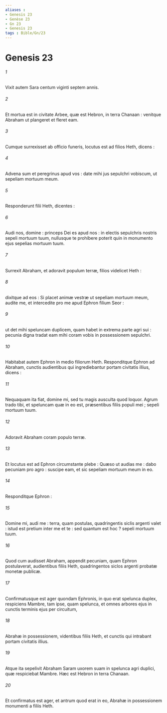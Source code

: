 ```yaml
---
aliases : 
- Genesis 23
- Genèse 23
- Gn 23
- Genesis 23
tags : Bible/Gn/23
---
```


# Genesis 23

###### 1
Vixit autem Sara centum viginti septem annis.
###### 2
Et mortua est in civitate Arbee, quæ est Hebron, in terra Chanaan : venitque Abraham ut plangeret et fleret eam.
###### 3
Cumque surrexisset ab officio funeris, locutus est ad filios Heth, dicens :
###### 4
Advena sum et peregrinus apud vos : date mihi jus sepulchri vobiscum, ut sepeliam mortuum meum.
###### 5
Responderunt filii Heth, dicentes :
###### 6
Audi nos, domine : princeps Dei es apud nos : in electis sepulchris nostris sepeli mortuum tuum, nullusque te prohibere poterit quin in monumento ejus sepelias mortuum tuum.
###### 7
Surrexit Abraham, et adoravit populum terræ, filios videlicet Heth :
###### 8
dixitque ad eos : Si placet animæ vestræ ut sepeliam mortuum meum, audite me, et intercedite pro me apud Ephron filium Seor :
###### 9
ut det mihi speluncam duplicem, quam habet in extrema parte agri sui : pecunia digna tradat eam mihi coram vobis in possessionem sepulchri.
###### 10
Habitabat autem Ephron in medio filiorum Heth. Responditque Ephron ad Abraham, cunctis audientibus qui ingrediebantur portam civitatis illius, dicens :
###### 11
Nequaquam ita fiat, domine mi, sed tu magis ausculta quod loquor. Agrum trado tibi, et speluncam quæ in eo est, præsentibus filiis populi mei ; sepeli mortuum tuum.
###### 12
Adoravit Abraham coram populo terræ.
###### 13
Et locutus est ad Ephron circumstante plebe : Quæso ut audias me : dabo pecuniam pro agro : suscipe eam, et sic sepeliam mortuum meum in eo.
###### 14
Responditque Ephron :
###### 15
Domine mi, audi me : terra, quam postulas, quadringentis siclis argenti valet : istud est pretium inter me et te : sed quantum est hoc ? sepeli mortuum tuum.
###### 16
Quod cum audisset Abraham, appendit pecuniam, quam Ephron postulaverat, audientibus filiis Heth, quadringentos siclos argenti probatæ monetæ publicæ.
###### 17
Confirmatusque est ager quondam Ephronis, in quo erat spelunca duplex, respiciens Mambre, tam ipse, quam spelunca, et omnes arbores ejus in cunctis terminis ejus per circuitum,
###### 18
Abrahæ in possessionem, videntibus filiis Heth, et cunctis qui intrabant portam civitatis illius.
###### 19
Atque ita sepelivit Abraham Saram uxorem suam in spelunca agri duplici, quæ respiciebat Mambre. Hæc est Hebron in terra Chanaan.
###### 20
Et confirmatus est ager, et antrum quod erat in eo, Abrahæ in possessionem monumenti a filiis Heth.
